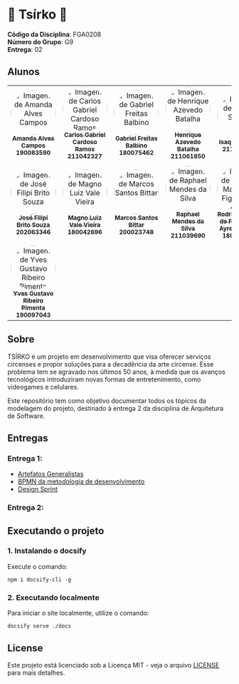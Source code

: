 
# 🎪 Tsírko 🎪

**Código da Disciplina**: FGA0208<br>
**Número do Grupo**: G9<br>
**Entrega**: 02<br>

## Alunos
<center>
    <table style="width: 100%;">
        <tr>
            <td align="center">
                <a href="https://github.com/acamposs">
                    <img style="border-radius: 50%;" src="https://avatars.githubusercontent.com/u/129637817?v=4" width="100px;" alt="Imagem de Amanda Alves Campos"/>
                    <br />
                    <sub><b>Amanda Alves Campos</b></sub>
                    <br />
                </a>
                    <sub><b>190083590</b></sub>
                        <br />
            </td>
            <td align="center">
                <a href="https://github.com/TheCarlosRamos">
                    <img style="border-radius: 50%;" src="https://avatars.githubusercontent.com/u/116928666?v=4" width="100px;" alt="Imagem de Carlos Gabriel Cardoso Ramos"/>
                    <br />
                    <sub><b>Carlos Gabriel Cardoso Ramos</b></sub>
                    <br />
                </a>
                    <sub><b>211042327</b></sub>
                    <br />
            </td>
            <td align="center">
                <a href="https://github.com/gabrielfreitass1">
                    <img style="border-radius: 50%;" src="https://avatars.githubusercontent.com/u/56280085?v=4" width="100px;" alt="Imagem de Gabriel Freitas Balbino"/>
                    <br />
                    <sub><b>Gabriel Freitas Balbino</b></sub>
                    <br />
                </a>
                    <sub><b>180075462</b></sub>
                    <br />
            </td>
            <td align="center">
                <a href="https://github.com/HeBatalha">
                    <img style="border-radius: 50%;" src="https://avatars.githubusercontent.com/u/101186218?v=4" width="100px;" alt="Imagem de Henrique Azevedo Batalha"/>
                    <br />
                    <sub><b>Henrique Azevedo Batalha</b></sub>
                    <br />
                </a>
                    <sub><b>211061850</b></sub>
                    <br />
            </td>
            <td align="center">
                <a href="https://github.com/IsaqueSH">
                    <img style="border-radius: 50%;" src="https://avatars.githubusercontent.com/u/101431986?v=4" width="100px;" alt="Imagem de Isaque Santos"/>
                    <br />
                    <sub><b>Isaque Santos</b></sub>
                    <br />
                </a>
                    <sub><b>211061903</b></sub>
                    <br />
            </td>
            <td align="center">
                <a href="https://github.com/joaopedrodasilvarodrigues">
                    <img style="border-radius: 50%;" src="https://avatars.githubusercontent.com/u/100419740?v=4" width="100px;" alt="Imagem de João Pedro da Silva Rodrigues"/>
                    <br />
                    <sub><b>João Pedro da Silva Rodrigues</b></sub>
                    <br />
                </a>
                    <sub><b>211031074</b></sub>
                    <br />
            </td>
        </tr>
        <tr>
            <td align="center">
                <a href="https://github.com/JoseFilipi">
                    <img style="border-radius: 50%;" src="https://avatars.githubusercontent.com/u/88348501?v=4" width="100px;" alt="Imagem de José Filipi Brito Souza"/>
                    <br />
                    <sub><b>José Filipi Brito Souza</b></sub>
                    <br />
                </a>
                    <sub><b>202063346</b></sub>
                    <br />
            </td>
            <td align="center">
                <a href="https://github.com/magnluiz">
                    <img style="border-radius: 50%;" src="https://avatars.githubusercontent.com/u/55704216?v=4" width="100px;" alt="Imagem de Magno Luiz Vale Vieira"/>
                    <br />
                    <sub><b>Magno Luiz Vale Vieira</b></sub>
                    <br />
                </a>
                    <sub><b>180042696</b></sub>
                    <br />
            </td>
            <td align="center">
                <a href="https://github.com/Bittarx">
                    <img style="border-radius: 50%;" src="https://avatars.githubusercontent.com/u/71234052?v=4" width="100px;" alt="Imagem de Marcos Santos Bittar"/>
                    <br />
                    <sub><b>Marcos Santos Bittar</b></sub>
                    <br />
                </a>
                    <sub><b>200023748</b></sub>
                    <br />
            </td>
            <td align="center">
                <a href="https://github.com/Raphides">
                    <img style="border-radius: 50%;" src="https://avatars.githubusercontent.com/u/89037051?v=4" width="100px;" alt="Imagem de Raphael Mendes da Silva"/>
                    <br />
                    <sub><b>Raphael Mendes da Silva</b></sub>
                    <br />
                </a>
                    <sub><b>211039690</b></sub>
                    <br />
            </td>
            <td align="center">
                <a href="https://github.com/Rodrigomfab88">
                    <img style="border-radius: 50%;" src="https://avatars.githubusercontent.com/u/87432244?v=4" width="100px;" alt="Imagem de Rodrigo Mattos de Figueiredo Ayres Bezerra"/>
                    <br />
                    <sub><b>Rodrigo Mattos de Figueiredo Ayres Bezerra</b></sub>
                    <br />
                </a>
                    <sub><b>180108875</b></sub>
                    <br />
            </td>
            <td align="center">
                <a href="https://github.com/vini051">
                    <img style="border-radius: 50%;" src="https://avatars.githubusercontent.com/u/60819460?v=4" width="100px;" alt="Imagem de Vinícius Gabriel Rodrigues da Silva Brito"/>
                    <br />
                    <sub><b>Vinícius Gabriel Rodrigues da Silva Brito</b></sub>
                    <br />
                </a>
                    <sub><b>180028847</b></sub>
                    <br />
            </td>
        </tr>
        <tr>
            <td align="center">
                <a href="https://github.com/Yvestxt">
                    <img style="border-radius: 50%;" src="https://avatars.githubusercontent.com/u/73966483?v=4" width="100px;" alt="Imagem de Yves Gustavo Ribeiro Pimenta"/>
                    <br />
                    <sub><b>Yves Gustavo Ribeiro Pimenta</b></sub>
                    <br />
                </a>
                    <sub><b>190097043</b></sub>
                    <br />
            </td>
        </tr>
    </table>
</center>

## Sobre 
TSÍRKO é um projeto em desenvolvimento que visa oferecer serviços circenses e propor soluções para a decadência da arte circense. Esse problema tem se agravado nos últimos 50 anos, à medida que os avanços tecnológicos introduziram novas formas de entretenimento, como videogames e celulares.

Este repositório tem como objetivo documentar todos os tópicos da modelagem do projeto, destinado à entrega 2 da disciplina de Arquitetura de Software.

## Entregas

### Entrega 1:
* [Artefatos Generalistas](/docs/Base/Artefatos-Generalistas/)
* [BPMN da metodologia de desenvolvimento](/docs/Base/1.3.ModelagemBPMN.md)
* [Design Sprint](/docs/Base/DesignSprint)

### Entrega 2:


## Executando o projeto 

### 1. Instalando o docsify

Execute o comando:

```shell
npm i docsify-cli -g
```

### 2. Executando localmente

Para iniciar o site localmente, utilize o comando:

```shell
docsify serve ./docs
```

## License
Este projeto está licenciado sob a Licença MIT - veja o arquivo [LICENSE](../LICENSE) para mais detalhes.
